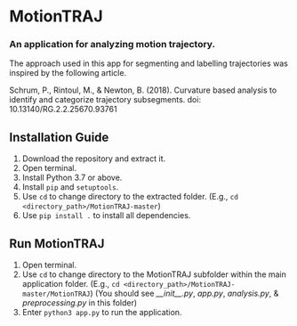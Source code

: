 # MotionTRAJ
### An application for analyzing motion trajectory.

The approach used in this app for segmenting and labelling trajectories was inspired by the following article.

Schrum, P., Rintoul, M., & Newton, B. (2018). Curvature based analysis to identify and categorize trajectory subsegments. doi: 10.13140/RG.2.2.25670.93761

## Installation Guide
1. Download the repository and extract it.
2. Open terminal.
3. Install Python 3.7 or above.
3. Install `pip` and `setuptools`.
4. Use `cd` to change directory to the extracted folder.
(E.g., `cd <directory_path>/MotionTRAJ-master`)
5. Use `pip install .` to install all dependencies.

## Run MotionTRAJ
1. Open terminal.
2. Use `cd` to change directory to the MotionTRAJ subfolder within the main application folder.
(E.g., `cd <directory_path>/MotionTRAJ-master/MotionTRAJ`) (You should see *\_\_init\_\_.py*, *app.py*, *analysis.py*, & *preprocessing.py* in this folder)
3. Enter `python3 app.py` to run the application.

